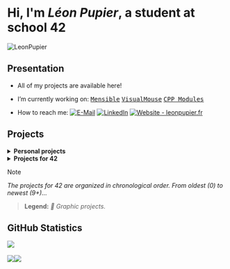 <h1 align="left">Hi, I'm <i>Léon Pupier</i>, a student at school 42</h1>

<p align="left"> <img src="https://komarev.com/ghpvc/?username=LeonPupier&label=Profile%20views&color=0e75b6&style=flat" alt="LeonPupier" /> </p>

## Presentation

- All of my projects are available here!

- I’m currently working on:
[<kbd>Mensible](https://github.com/LeonPupier/Mensible) [<kbd>VisualMouse](https://github.com/LeonPupier/VisualMouse) [<kbd>CPP Modules](https://github.com/LeonPupier/CPPModules)

- How to reach me:
[![E-Mail](https://img.shields.io/badge/E--Mail-white?logo=proton)](mailto:public_contact.l2qt6@slmail.me)
[![LinkedIn](https://img.shields.io/badge/LinkedIn-0e76a8?logo=linkedin)](https://www.linkedin.com/in/l%C3%A9on-pupier0420/)
[![Website - leonpupier.fr](https://img.shields.io/badge/Website-leonpupier.fr-blue?logo=google)](https://leonpupier.fr)

## Projects

<details close>
   <summary><b>Personal projects</b></summary>

   * [<kbd>Mensible 🎨 <img height=11 src="https://github.com/devicons/devicon/blob/master/icons/python/python-original.svg">](https://github.com/LeonPupier/Mensible/)
   * [<kbd>Reminder 🎨 <img height=11 src="https://github.com/devicons/devicon/blob/master/icons/python/python-original.svg">](https://github.com/LeonPupier/Reminder/)
   * [<kbd>GameEngine 🎨 <img height=11 src="https://github.com/devicons/devicon/blob/master/icons/python/python-original.svg">](https://github.com/LeonPupier/GameEngine/)
   * [<kbd>Maze-Solving 🎨 <img height=11 src="https://github.com/devicons/devicon/blob/master/icons/python/python-original.svg">](https://github.com/LeonPupier/Maze-solving/)
   * [<kbd>🆕 VisualMouse 🎨 <img height=11 src="https://github.com/devicons/devicon/blob/master/icons/python/python-original.svg">](https://github.com/LeonPupier/VisualMouse)

</details>

<details close>
   <summary><b>Projects for 42</b></summary>

   0. [<kbd>Libft <img height=11 src="https://github.com/devicons/devicon/blob/master/icons/c/c-original.svg">](https://github.com/LeonPupier/Libft/)
   1. [<kbd>Born-To-Be-Root <img height=11 src="https://github.com/devicons/devicon/blob/master/icons/bash/bash-original.svg">](https://github.com/LeonPupier/b2br-commands) 
   2. [<kbd>Ft_Printf <img height=11 src="https://github.com/devicons/devicon/blob/master/icons/c/c-original.svg">](https://github.com/LeonPupier/ft_printf) 
   3. [<kbd>Get-Next-Line <img height=11 src="https://github.com/devicons/devicon/blob/master/icons/c/c-original.svg">](https://github.com/LeonPupier/Get-Next-Line) 
   4. [<kbd>FdF 🎨 <img height=11 src="https://github.com/devicons/devicon/blob/master/icons/c/c-original.svg">](https://github.com/LeonPupier/FdF)
   5. [<kbd>Minitalk <img height=11 src="https://github.com/devicons/devicon/blob/master/icons/c/c-original.svg">](https://github.com/LeonPupier/Minitalk)
   6. [<kbd>Push_Swap <img height=11 src="https://github.com/devicons/devicon/blob/master/icons/c/c-original.svg">](https://github.com/LeonPupier/Push_swap)
   7. [<kbd>Philosophers <img height=11 src="https://github.com/devicons/devicon/blob/master/icons/c/c-original.svg">](https://github.com/LeonPupier/Philosophers)
   8. [<kbd>Minishell <img height=11 src="https://github.com/devicons/devicon/blob/master/icons/c/c-original.svg">](https://github.com/LeonPupier/Minishell)
   9. [<kbd>CPP Modules <img height=11 src="https://github.com/devicons/devicon/blob/master/icons/cplusplus/cplusplus-original.svg">](https://github.com/LeonPupier/CppModules/)
      * [<kbd>9.00 <img height=11 src="https://github.com/devicons/devicon/blob/master/icons/cplusplus/cplusplus-original.svg">](https://github.com/LeonPupier/CppModules/tree/master/Cpp00)
      * [<kbd>9.01 <img height=11 src="https://github.com/devicons/devicon/blob/master/icons/cplusplus/cplusplus-original.svg">](https://github.com/LeonPupier/CppModules/tree/master/Cpp01)
      * [<kbd>9.02 <img height=11 src="https://github.com/devicons/devicon/blob/master/icons/cplusplus/cplusplus-original.svg">](https://github.com/LeonPupier/CppModules/tree/master/Cpp02)
      * [<kbd>9.03 <img height=11 src="https://github.com/devicons/devicon/blob/master/icons/cplusplus/cplusplus-original.svg">](https://github.com/LeonPupier/CppModules/tree/master/Cpp03)
      * [<kbd>9.04 <img height=11 src="https://github.com/devicons/devicon/blob/master/icons/cplusplus/cplusplus-original.svg">](https://github.com/LeonPupier/CppModules/tree/master/Cpp04)
      * [<kbd>9.05 <img height=11 src="https://github.com/devicons/devicon/blob/master/icons/cplusplus/cplusplus-original.svg">](https://github.com/LeonPupier/CppModules/tree/master/Cpp05)
      * [<kbd>9.06 <img height=11 src="https://github.com/devicons/devicon/blob/master/icons/cplusplus/cplusplus-original.svg">](https://github.com/LeonPupier/CppModules/tree/master/Cpp06)
      * [<kbd>9.07 <img height=11 src="https://github.com/devicons/devicon/blob/master/icons/cplusplus/cplusplus-original.svg">](https://github.com/LeonPupier/CppModules/tree/master/Cpp07)
      * [<kbd>9.08 <img height=11 src="https://github.com/devicons/devicon/blob/master/icons/cplusplus/cplusplus-original.svg">](https://github.com/LeonPupier/CppModules/tree/master/Cpp08)
      * [<kbd>9.09 <img height=11 src="https://github.com/devicons/devicon/blob/master/icons/cplusplus/cplusplus-original.svg">](https://github.com/LeonPupier/CppModules/tree/master/Cpp09)
   10. [<kbd>Cub3D 🎨 <img height=11 src="https://github.com/devicons/devicon/blob/master/icons/c/c-original.svg">](https://github.com/aLeuleu/cub3d)

</details>

> [!NOTE]
> *The projects for 42 are organized in chronological order. From oldest (0) to newest (9+)...*

> **Legend:**
> *🎨 Graphic projects.*

## GitHub Statistics
<p display="left"><img src="http://github-profile-summary-cards.vercel.app/api/cards/profile-details?username=LeonPupier&theme=transparent"/>
<p display="left"><img src="http://github-profile-summary-cards.vercel.app/api/cards/stats?username=LeonPupier&theme=transparent"
   display="left"><img src="http://github-profile-summary-cards.vercel.app/api/cards/repos-per-language?username=LeonPupier&theme=transparent"/>

